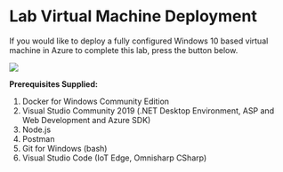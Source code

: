 # Lab Virtual Machine Deployment
If you would like to deploy a fully configured Windows 10 based virtual machine in Azure to complete this lab, press the button below.

<a href="https://portal.azure.com/#create/Microsoft.Template/uri/https%3A%2F%2Fgithub.com%2Fmicrosoft%2FMCW-IoT-and-the-Smart-City%2Ftree%2Fmaster%2FHands-on+lab%2FLab-files%2FLabVM%2Fazure-deploy.json" target="_blank">
    <img src="http://azuredeploy.net/deploybutton.png"/>
</a>

**Prerequisites Supplied:**

1. Docker for Windows Community Edition
1. Visual Studio Community 2019 (.NET Desktop Environment, ASP and Web Development and Azure SDK)
1. Node.js
1. Postman
1. Git for Windows (bash)
1. Visual Studio Code (IoT Edge, Omnisharp CSharp)